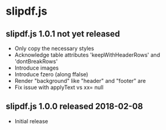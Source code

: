 
# slipdf.js


## slipdf.js 1.0.1  not yet released

* Only copy the necessary styles
* Acknowledge table attributes 'keepWithHeaderRows' and 'dontBreakRows'
* Introduce images
* Introduce fzero (along ffalse)
* Render "background" like "header" and "footer" are
* Fix issue with applyText vs xx= null


## slipdf.js 1.0.0  released 2018-02-08

* Initial release

